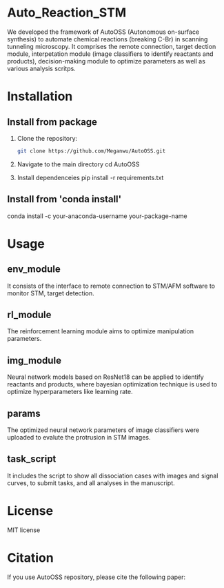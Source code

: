 # Auto_Reaction_STM
We developed the framework of AutoOSS (Autonomous on-surface synthesis) to automate chemical reactions (breaking C-Br) in scanning tunneling microscopy. It comprises the remote connection, target dection module, interpetation module (image classifiers to identify reactants and products), decision-making module to optimize parameters as well as various analysis scritps. 


# Installation

## Install from package

1. Clone the repository:
   ```sh
   git clone https://github.com/Meganwu/AutoOSS.git

2. Navigate to the main directory
   cd AutoOSS

3. Install dependenceies
   pip install -r requirements.txt

## Install from 'conda install'

conda install -c your-anaconda-username your-package-name




# Usage

## env_module
It consists of the interface to remote connection to STM/AFM software to monitor STM, target detection.

## rl_module
The reinforcement learning module aims to optimize manipulation parameters.

## img_module
Neural network models based on ResNet18 can be applied to identify reactants and products, where bayesian optimization technique is used to optimize hyperparameters like learning rate.

## params
The optimized neural network parameters of image classifiers were uploaded to evalute the protrusion in STM images.

## task_script
It includes the script to show all dissociation cases with images and signal curves, to submit tasks, and all analyses in the manuscript. 


# License
MIT license



# Citation
If you use AutoOSS repository, please cite the following paper:
